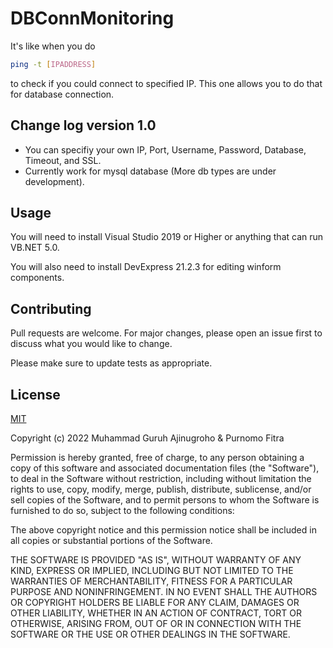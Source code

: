 # DBConnMonitoring

It's like when you do
```bash
ping -t [IPADDRESS]
```
to check if you could connect to specified IP. This one allows you to do that for database connection.

## Change log version 1.0

- You can specifiy your own IP, Port, Username, Password, Database, Timeout, and SSL.
- Currently work for mysql database (More db types are under development).

## Usage

You will need to install Visual Studio 2019 or Higher or anything that can run VB.NET 5.0.

You will also need to install DevExpress 21.2.3 for editing winform components.

## Contributing
Pull requests are welcome. For major changes, please open an issue first to discuss what you would like to change.

Please make sure to update tests as appropriate.

## License
[MIT](https://choosealicense.com/licenses/mit/)

Copyright (c) 2022 Muhammad Guruh Ajinugroho & Purnomo Fitra

Permission is hereby granted, free of charge, to any person obtaining a copy
of this software and associated documentation files (the "Software"), to deal
in the Software without restriction, including without limitation the rights
to use, copy, modify, merge, publish, distribute, sublicense, and/or sell
copies of the Software, and to permit persons to whom the Software is
furnished to do so, subject to the following conditions:

The above copyright notice and this permission notice shall be included in all
copies or substantial portions of the Software.

THE SOFTWARE IS PROVIDED "AS IS", WITHOUT WARRANTY OF ANY KIND, EXPRESS OR
IMPLIED, INCLUDING BUT NOT LIMITED TO THE WARRANTIES OF MERCHANTABILITY,
FITNESS FOR A PARTICULAR PURPOSE AND NONINFRINGEMENT. IN NO EVENT SHALL THE
AUTHORS OR COPYRIGHT HOLDERS BE LIABLE FOR ANY CLAIM, DAMAGES OR OTHER
LIABILITY, WHETHER IN AN ACTION OF CONTRACT, TORT OR OTHERWISE, ARISING FROM,
OUT OF OR IN CONNECTION WITH THE SOFTWARE OR THE USE OR OTHER DEALINGS IN THE
SOFTWARE.